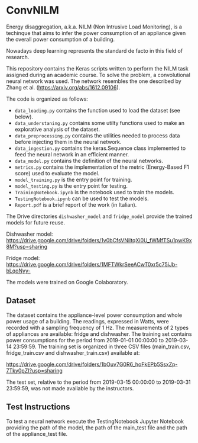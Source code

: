 # ConvNILM

Energy disaggregation, a.k.a. NILM (Non Intrusive Load Monitoring), is a techinque that aims
to infer the power consumption of an appliance given the overall power consumption of a
building.

Nowadays deep learning represents the standard de facto in this field of research.

This repository contains the Keras scripts written to perform the NILM task assigned
during an academic course. 
To solve the problem, a convolutional neural network was used. The network resembles
the one described by Zhang et al. (https://arxiv.org/abs/1612.09106).

The code is organized as follows:
* ```data_loading.py``` contains the function used to load the dataset (see below).
* ```data_understaning.py``` contains some utilty functions used to make an explorative analysis
   of the dataset.
* ```data_preprocessing.py``` contains the utilities needed to process data before
  injecting them in the neural network.
* ```data_ingestion.py``` contains the keras.Sequence class implemented to feed the neural
  network in an efficient manner.
* ```data_model.py``` contains the definition of the neural networks.
* ```metrics.py``` contains the implementation of the metric (Energy-Based F1 score) used to
  evaluate the model.
* ```model_training.py``` is the entry point for training.
* ```model_testing.py``` is the entry point for testing.
* ```TrainingNotebook.ipynb``` is the notebook used to train the models.
* ```TestingNotebook.ipynb``` can be used to test the models.
* ```Report.pdf``` is a brief report of the work (in Italian). 

The Drive directories ```dishwasher_model``` and ```fridge_model``` provide the trained models for future reuse.

Dishwasher model: https://drive.google.com/drive/folders/1v0bCfsVNiltqXi0U_fWMfTSu1pwK9x8M?usp=sharing

Fridge model: https://drive.google.com/drive/folders/1MFTWkrSeeACwT0xr5c75iJb-bLqoNyy-

The models were trained on Google Colaboratory.

## Dataset

The dataset contains the appliance-level power consumption and whole power usage of a
building. The readings, expressed in Watts, were recorded with a sampling frequency of 1 Hz. The measurements
of 2 types of appliances are available: fridge and dishwasher. The training set contains
power consumptions for the period from 2019-01-01 00:00:00 to 2019-03-14 23:59:59.
The training set is organized in three CSV files (main_train.csv, fridge_train.csv and
dishwasher_train.csv) available at:

https://drive.google.com/drive/folders/1bOuv7G0R6_hoFkEPb5SsxZp-7Tky0pZI?usp=sharing 

The test set, relative to the period
from 2019-03-15 00:00:00 to 2019-03-31 23:59:59, was not made available by the instructors.

## Test Instructions

To test a neural network execute the TestingNotebook Jupyter Notebook providing the path
of the model, the path of the main_test file and the path of the appliance_test file.
